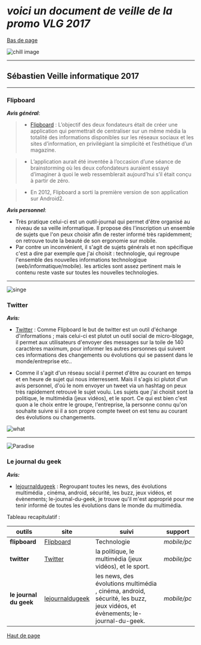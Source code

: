   **_voici un document de veille de la promo VLG 2017_**
==================================================

<a name="top">  

[Bas de page](#ancres)  


![chill image](https://media.giphy.com/media/l0MYNwqcCPfD4uRLq/giphy.gif)

---

Sébastien Veille informatique 2017
---------------------------------------
---

### Flipboard


**_Avis général_**:
 > * [Flipboard](https://flipboard.com "flipboard") : L’objectif des deux fondateurs était de créer une application qui permettrait de centraliser sur un même média la totalité des informations disponibles sur les réseaux sociaux et les sites d’information, en privilégiant la simplicité et l’esthétique d’un magazine.

> * L’application aurait été inventée à l’occasion d’une séance de brainstorming où les deux cofondateurs auraient essayé d’imaginer à quoi le web ressemblerait aujourd’hui s’il était conçu à partir de zéro.

> * En 2012, Flipboard a sorti la première version de son application sur Android2.

**_Avis personnel_**:

 * Très pratique celui-ci est un outil-journal qui permet d'être organisé au niveau de sa veille informatique. Il propose dès l'inscription un ensemble de sujets que l'on peux choisir afin de rester informé très rapidemment; on retrouve toute la beauté de son ergonomie sur mobile.
 * Par contre un inconvénient, il s'agit de sujets générals et non spécifique c'est a dire par exemple que j'ai choisit : technologie, qui regroupe l'ensemble des nouvelles informations technologique (web/informatique/mobile). les articles sont assez pertinent mais le contenu reste vaste sur toutes les nouvelles technologies.

----

![singe](https://media.giphy.com/media/uezMdTS8Vo4cU/giphy.gif)

### Twitter

**_Avis:_**
  * [Twitter](https://twitter.com "twitter") : Comme Flipboard le but de twitter est un outil d'échange d'informations ;  mais celui-ci est plutot un outil social de micro-blogage, il permet aux utilisateurs d'envoyer des messages sur la toile de 140 caractères maximum, pour informer les autres personnes qui suivent ces informations des changements ou évolutions qui se passent dans le monde/entreprise etc..

  *  Comme il s'agit d'un réseau social il permet d'être au courant en temps et en heure de sujet qui nous interressent. Mais il s'agis ici plutot d'un avis personnel, d'où le nom envoyer un tweet via un hashtag on peux très rapidement retrouvé le sujet voulu. Les sujets que j'ai choisit sont la politique, le multimédia (jeux vidéos), et le sport. Ce qui est bien c'est quon a le choix entre le groupe, l'entreprise, la personne connu qu'on souhaite suivre si il a son propre compte tweet on est tenu au courant des évolutions ou changements.


![what](https://media.giphy.com/media/l0Iy2kDsmk0JEqgUw/giphy.gif)

---
![Paradise](https://media.giphy.com/media/l0Iy0wjnWUh7iFZ7y/giphy.gif)

### Le journal du geek

**_Avis:_**

 * [lejournaldugeek](http://www.journaldugeek.com) : Regroupant toutes les news, des évolutions multimédia , cinéma, android, sécurité, les buzz, jeux vidéos, et évènements; le-journal-du-geek, je trouve qu'il m'est approprié pour me tenir informé de toutes les évolutions dans le monde du multimédia.  


Tableau recapitulatif :

 outils | site | suivi | support
 --- | --- | --- | ---
 **flipboard** | [Flipboard](https://flipboard.com) | Technologie | *mobile/pc*
 **twitter** | [Twitter](https://twitter.com "twitter") | la politique, le multimédia (jeux vidéos), et le sport. | *mobile/pc*
 **le journal du geek** | [lejournaldugeek](http://www.journaldugeek.com) | les news, des évolutions multimédia , cinéma, android, sécurité, les buzz, jeux vidéos, et évènements; le-journal-du-geek. | *mobile/pc*  


 <a name="foot">  

 [Haut de page](#top)  
 
